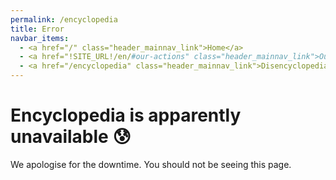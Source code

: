 ```yaml
---
permalink: /encyclopedia
title: Error
navbar_items:
  - <a href="/" class="header_mainnav_link">Home</a>
  - <a href="!SITE_URL!/en/#our-actions" class="header_mainnav_link">Our actions</a>
  - <a href="/encyclopedia" class="header_mainnav_link">Disencyclopedia</a>
---
```


# Encyclopedia is apparently unavailable 😰

We apologise for the downtime. You should not be seeing this page.

<!-- This page is compiled mostly to allow internal links checks. It will be overridden at server level in production. -->
